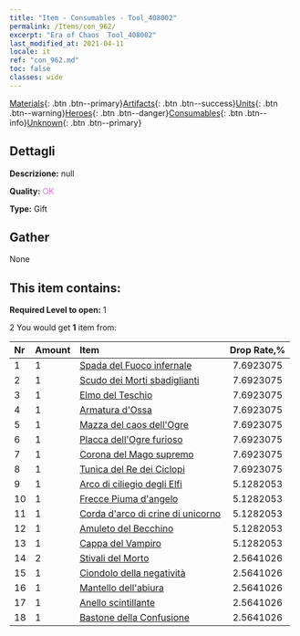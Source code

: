 ```yaml
---
title: "Item - Consumables - Tool_408002"
permalink: /Items/con_962/
excerpt: "Era of Chaos  Tool_408002"
last_modified_at: 2021-04-11
locale: it
ref: "con_962.md"
toc: false
classes: wide
---
```

 [Materials](/it/Items/){: .btn .btn--primary}[Artifacts](/it/Items/Artifacts/){: .btn .btn--success}[Units](/it/Items/Units/){: .btn .btn--warning}[Heroes](/it/Items/Heroes/){: .btn .btn--danger}[Consumables](/it/Items/Consumables/){: .btn .btn--info}[Unknown](/it/Items/Unknown/){: .btn .btn--primary}

## Dettagli
 **Descrizione:** null

 **Quality:** <span style="color: #DA70D6">OK</span>

 **Type:** Gift

## Gather

  None

## This item contains:

 **Required Level to open:** 1

 2 You would get **1** item  from:

  | Nr | Amount |     Item    | Drop Rate,% |
  |:---|:-------|:------------|:---------:|
  | 1 | 1 | [Spada del Fuoco infernale](/it/Items/art_121/) | 7.6923075 | 
  | 2 | 1 | [Scudo dei Morti sbadiglianti](/it/Items/art_122/) | 7.6923075 | 
  | 3 | 1 | [Elmo del Teschio](/it/Items/art_123/) | 7.6923075 | 
  | 4 | 1 | [Armatura d'Ossa](/it/Items/art_124/) | 7.6923075 | 
  | 5 | 1 | [Mazza del caos dell'Ogre](/it/Items/art_125/) | 7.6923075 | 
  | 6 | 1 | [Placca dell'Ogre furioso](/it/Items/art_126/) | 7.6923075 | 
  | 7 | 1 | [Corona del Mago supremo](/it/Items/art_127/) | 7.6923075 | 
  | 8 | 1 | [Tunica del Re dei Ciclopi](/it/Items/art_128/) | 7.6923075 | 
  | 9 | 1 | [Arco di ciliegio degli Elfi](/it/Items/art_103/) | 5.1282053 | 
  | 10 | 1 | [Frecce Piuma d'angelo](/it/Items/art_104/) | 5.1282053 | 
  | 11 | 1 | [Corda d'arco di crine di unicorno](/it/Items/art_105/) | 5.1282053 | 
  | 12 | 1 | [Amuleto del Becchino](/it/Items/art_129/) | 5.1282053 | 
  | 13 | 1 | [Cappa del Vampiro](/it/Items/art_130/) | 5.1282053 | 
  | 14 | 2 | [Stivali del Morto](/it/Items/art_131/) | 2.5641026 | 
  | 15 | 1 | [Ciondolo della negatività](/it/Items/art_136/) | 2.5641026 | 
  | 16 | 1 | [Mantello dell'abiura](/it/Items/art_137/) | 2.5641026 | 
  | 17 | 1 | [Anello scintillante](/it/Items/art_138/) | 2.5641026 | 
  | 18 | 1 | [Bastone della Confusione](/it/Items/art_139/) | 2.5641026 | 
